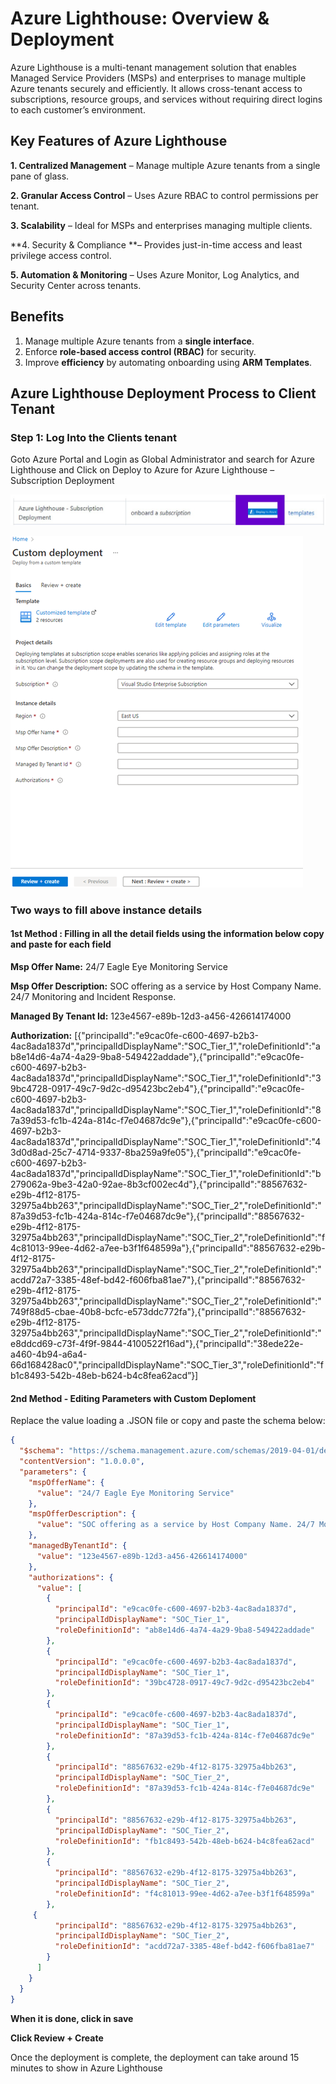 # Azure Lighthouse: Overview & Deployment
Azure Lighthouse is a multi-tenant management solution that enables Managed Service Providers (MSPs) and enterprises to manage multiple Azure tenants securely and efficiently. It allows cross-tenant access to subscriptions, resource groups, and services without requiring direct logins to each customer’s environment.

## Key Features of Azure Lighthouse

**1. Centralized Management** – Manage multiple Azure tenants from a single pane of glass.

**2. Granular Access Control** – Uses Azure RBAC to control permissions per tenant.

**3. Scalability** – Ideal for MSPs and enterprises managing multiple clients.

**4. Security & Compliance **– Provides just-in-time access and least privilege access control.

**5. Automation & Monitoring** – Uses Azure Monitor, Log Analytics, and Security Center across tenants.

## Benefits
1.  Manage multiple Azure tenants from a **single interface**.
2.  Enforce **role-based access control (RBAC)** for security.
3.  Improve **efficiency** by automating onboarding using **ARM Templates**.

## Azure Lighthouse Deployment Process to Client Tenant
### Step 1: Log Into the Clients tenant 
Goto Azure Portal and Login as Global Administrator and search for Azure Lighthouse and Click on Deploy to Azure for Azure Lighthouse – Subscription Deployment 

![Reference Image](light1.jpg)

![Reference Image](light2.png)

### Two ways to fill above instance details
#### 1st Method : Filling in all the detail fields using the information below copy and paste for each field

**Msp Offer Name:** 24/7 Eagle Eye Monitoring Service
 
**Msp Offer Description:** SOC offering as a service by Host Company Name. 24/7 Monitoring and Incident Response.

**Managed By Tenant Id:** 123e4567-e89b-12d3-a456-426614174000

**Authorization:** [{"principalId":"e9cac0fe-c600-4697-b2b3-4ac8ada1837d","principalIdDisplayName":"SOC_Tier_1","roleDefinitionId":"ab8e14d6-4a74-4a29-9ba8-549422addade"},{"principalId":"e9cac0fe-c600-4697-b2b3-4ac8ada1837d","principalIdDisplayName":"SOC_Tier_1","roleDefinitionId":"39bc4728-0917-49c7-9d2c-d95423bc2eb4"},{"principalId":"e9cac0fe-c600-4697-b2b3-4ac8ada1837d","principalIdDisplayName":"SOC_Tier_1","roleDefinitionId":"87a39d53-fc1b-424a-814c-f7e04687dc9e"},{"principalId":"e9cac0fe-c600-4697-b2b3-4ac8ada1837d","principalIdDisplayName":"SOC_Tier_1","roleDefinitionId":"43d0d8ad-25c7-4714-9337-8ba259a9fe05"},{"principalId":"e9cac0fe-c600-4697-b2b3-4ac8ada1837d","principalIdDisplayName":"SOC_Tier_1","roleDefinitionId":"b279062a-9be3-42a0-92ae-8b3cf002ec4d"},{"principalId":"88567632-e29b-4f12-8175-32975a4bb263","principalIdDisplayName":"SOC_Tier_2","roleDefinitionId":"87a39d53-fc1b-424a-814c-f7e04687dc9e"},{"principalId":"88567632-e29b-4f12-8175-32975a4bb263","principalIdDisplayName":"SOC_Tier_2","roleDefinitionId":"f4c81013-99ee-4d62-a7ee-b3f1f648599a"},{"principalId":"88567632-e29b-4f12-8175-32975a4bb263","principalIdDisplayName":"SOC_Tier_2","roleDefinitionId":"acdd72a7-3385-48ef-bd42-f606fba81ae7"},{"principalId":"88567632-e29b-4f12-8175-32975a4bb263","principalIdDisplayName":"SOC_Tier_2","roleDefinitionId":"749f88d5-cbae-40b8-bcfc-e573ddc772fa"},{"principalId":"88567632-e29b-4f12-8175-32975a4bb263","principalIdDisplayName":"SOC_Tier_2","roleDefinitionId":"e8ddcd69-c73f-4f9f-9844-4100522f16ad"},{"principalId":"38ede22e-a460-4b94-a6a4-66d168428ac0","principalIdDisplayName":"SOC_Tier_3","roleDefinitionId":"fb1c8493-542b-48eb-b624-b4c8fea62acd”}]
 
#### 2nd Method - Editing Parameters with Custom Deploment 
Replace the value loading a .JSON file or copy and paste the schema below:

``` json
{
  "$schema": "https://schema.management.azure.com/schemas/2019-04-01/deploymentParameters.json#",
  "contentVersion": "1.0.0.0",
  "parameters": {
    "mspOfferName": {
      "value": "24/7 Eagle Eye Monitoring Service"
    },
    "mspOfferDescription": {
      "value": "SOC offering as a service by Host Company Name. 24/7 Monitoring and Incident Response."
    },
    "managedByTenantId": {
      "value": "123e4567-e89b-12d3-a456-426614174000"
    },
    "authorizations": {
      "value": [
        {
          "principalId": "e9cac0fe-c600-4697-b2b3-4ac8ada1837d",
          "principalIdDisplayName": "SOC_Tier_1",
          "roleDefinitionId": "ab8e14d6-4a74-4a29-9ba8-549422addade"
        },
        {
          "principalId": "e9cac0fe-c600-4697-b2b3-4ac8ada1837d",
          "principalIdDisplayName": "SOC_Tier_1",
          "roleDefinitionId": "39bc4728-0917-49c7-9d2c-d95423bc2eb4"
        },
        {
          "principalId": "e9cac0fe-c600-4697-b2b3-4ac8ada1837d",
          "principalIdDisplayName": "SOC_Tier_1",
          "roleDefinitionId": "87a39d53-fc1b-424a-814c-f7e04687dc9e"
        },
        {
          "principalId": "88567632-e29b-4f12-8175-32975a4bb263",
          "principalIdDisplayName": "SOC_Tier_2",
          "roleDefinitionId": "87a39d53-fc1b-424a-814c-f7e04687dc9e"
        },
        {
          "principalId": "88567632-e29b-4f12-8175-32975a4bb263",
          "principalIdDisplayName": "SOC_Tier_2",
          "roleDefinitionId": "fb1c8493-542b-48eb-b624-b4c8fea62acd"
        },
        {
          "principalId": "88567632-e29b-4f12-8175-32975a4bb263",
          "principalIdDisplayName": "SOC_Tier_2",
          "roleDefinitionId": "f4c81013-99ee-4d62-a7ee-b3f1f648599a"
        },
 	 {
          "principalId": "88567632-e29b-4f12-8175-32975a4bb263",
          "principalIdDisplayName": "SOC_Tier_2",
          "roleDefinitionId": "acdd72a7-3385-48ef-bd42-f606fba81ae7"
        }
      ]
    }
  }
}
```

**When it is done, click in save**

**Click Review + Create**

Once the deployment is complete, the deployment can take around 15 minutes to show in Azure Lighthouse

